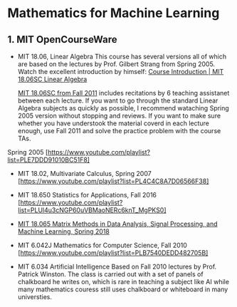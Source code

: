 # Mathematics for Machine Learning

## 1. MIT OpenCourseWare
- MIT 18.06, Linear Algebra
  This course has several versions all of which are based on the lectures by Prof. Gilbert Strang from Spring 2005.
  Watch the excellent introduction by himself: [Course Introduction | MIT 18.06SC Linear Algebra](https://www.youtube.com/watch?v=hNDFwVVKVk0&list=PL221E2BBF13BECF6C)
  
  [MIT 18.06SC from Fall 2011](https://www.youtube.com/playlist?list=PL221E2BBF13BECF6C) includes recitations by 6 teaching assistanet between each lecture. If you want to go through the standard Linear Algebra subjects as quickly as possible, I recommend wataching Spring 2005 version without stopping and reviews. If you want to make sure whether you have understook the material coverd in each lecture enough, use Fall 2011 and solve the practice problem with the course TAs.

Spring 2005 [https://www.youtube.com/playlist?list=PLE7DDD91010BC51F8]
- MIT 18.02, Multivariate Calculus, Spring 2007 [https://www.youtube.com/playlist?list=PL4C4C8A7D06566F38]
- MIT 18.650 Statistics for Applications, Fall 2016 [https://www.youtube.com/playlist?list=PLUl4u3cNGP60uVBMaoNERc6knT_MgPKS0]
- [MIT 18.065 Matrix Methods in Data Analysis, Signal Processing, and Machine Learning, Spring 2018](https://www.youtube.com/playlist?list=PLUl4u3cNGP63oMNUHXqIUcrkS2PivhN3k)

- MIT 6.042J Mathematics for Computer Science, Fall 2010 [https://www.youtube.com/playlist?list=PLB7540DEDD482705B]

- MIT 6.034 Artificial Intelligence 
  Based on Fall 2010 lectures by Prof. Patrick Winston. The class is carried out with a set of panels of chalkboard he writes on, which is rare in teaching a subject like AI while many mathematics couress still uses chalkboard or whiteboard in many universties.  
